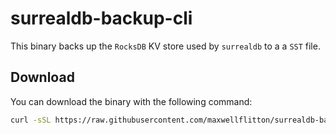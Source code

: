 # surrealdb-backup-cli

This binary backs up the `RocksDB` KV store used by `surrealdb` to a a `SST` file.

## Download

You can download the binary with the following command:

```bash
curl -sSL https://raw.githubusercontent.com/maxwellflitton/surrealdb-backup-cli/main/scripts/install.sh | bash
```